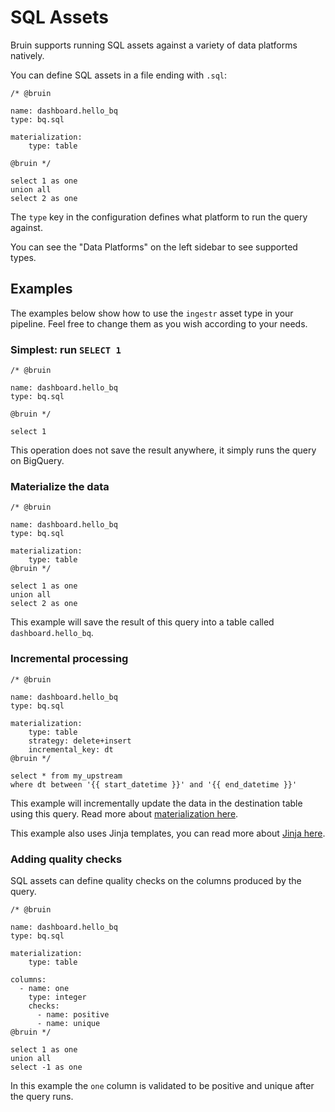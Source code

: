 # SQL Assets
Bruin supports running SQL assets against a variety of data platforms natively.

You can define SQL assets in a file ending with `.sql`:
```bruin-sql
/* @bruin

name: dashboard.hello_bq
type: bq.sql

materialization:
    type: table

@bruin */

select 1 as one
union all
select 2 as one
```

The `type` key in the configuration defines what platform to run the query against. 

You can see the "Data Platforms" on the left sidebar to see supported types.

##  Examples
The examples below show how to use the `ingestr` asset type in your pipeline. Feel free to change them as you wish according to your needs.

### Simplest: run `SELECT 1`
```bruin-sql
/* @bruin

name: dashboard.hello_bq
type: bq.sql

@bruin */

select 1
```

This operation does not save the result anywhere, it simply runs the query on BigQuery.

### Materialize the data
```bruin-sql
/* @bruin

name: dashboard.hello_bq
type: bq.sql

materialization:
    type: table
@bruin */

select 1 as one
union all
select 2 as one
```

This example will save the result of this query into a table called `dashboard.hello_bq`.

### Incremental processing
```bruin-sql
/* @bruin

name: dashboard.hello_bq
type: bq.sql

materialization:
    type: table
    strategy: delete+insert
    incremental_key: dt
@bruin */

select * from my_upstream
where dt between '{{ start_datetime }}' and '{{ end_datetime }}'
```

This example will incrementally update the data in the destination table using this query. Read more about [materialization here](./materialization.md). 

This example also uses Jinja templates, you can read more about [Jinja here](./templating/templating.md).

### Adding quality checks
SQL assets can define quality checks on the columns produced by the query.

```bruin-sql
/* @bruin

name: dashboard.hello_bq
type: bq.sql

materialization:
    type: table

columns:
  - name: one
    type: integer
    checks:
      - name: positive
      - name: unique
@bruin */

select 1 as one
union all
select -1 as one
```

In this example the `one` column is validated to be positive and unique after the query runs.

